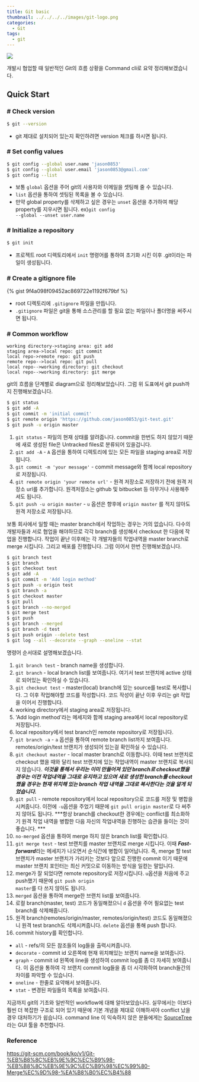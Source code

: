 ```yaml
---
title: Git basic
thumbnail: ../../../../images/git-logo.png
categories:
  - Git
tags: 
  - git
---
```


![](../../../../images/git-logo.png)

개발시 협업할 때 일반적인 Git의 흐름 상황을 Command cli로 요약 정리해보겠습니다.

## Quick Start

### # Check version

``` bash
$ git --version
```

* git 제대로 설치되어 있는지 확인하려면 version 체크를 하시면 됩니다.

### # Set config values

``` bash
$ git config --global user.name 'jason0853'
$ git config --global user.email 'jason0853@gmail.com'
$ git config --list
```

* 보통 <code>global</code> 옵션을 주어 git의 사용자와 이메일을 셋팅해 줄 수 있습니다.
* <code>list</code> 옵션을 통하여 셋팅된 목록을 볼 수 있습니다.
* 만약 global property를 삭제하고 싶은 경우는 <code>unset</code> 옵션을 추가하여 해당 property를 지우시면 됩니다.
ex)<code>git config --global --unset user.name</code>


### # Initialize a repository

``` bash
$ git init
```

* 프로젝트 root 디렉토리에서 <code>init</code> 명령어를 통하여 초기화 시킨 이후 .git이라는 파일이 생성됩니다.

### # Create a gitignore file

{% gist 9f4a098f09452ac869722e1192f679bf %}

* root 디렉토리에 <code>.gitignore</code> 파일을 만듭니다.
* <code>.gitignore</code> 파일은 git을 통해 소스관리를 할 필요 없는 파일이나 폴더명을 써주시면 됩니다.

### # Common workflow

``` sequence
working directory->staging area: git add
staging area->local repo: git commit
local repo->remote repo: git push
remote repo-->local repo: git pull
local repo-->working directory: git checkout
local repo-->working directory: git merge
```

git의 흐름을 단계별로 diagram으로 정리해보았습니다.
그럼 위 도표에서 git push까지 진행해보겠습니다.

``` bash
$ git status
$ git add -A
$ git commit -m 'initial commit'
$ git remote origin 'https://github.com/jason0853/git-test.git'
$ git push -u origin master
```

1. <code>git status</code> - 파일의 현재 상태를 알려줍니다. commit을 한번도 하지 않았기 때문에 새로 생성된 file은 Untracked files로 분류되어 있을겁니다. 
2. <code>git add -A</code> - <code>A</code> 옵션을 통하여 디렉토리에 있는 모든 파일을 staging area로 저장됩니다.
3. <code>git commit -m 'your message'</code> - commit message와 함께 local repository로 저장됩니다.
4. <code>git remote origin 'your remote url'</code> - 원격 저장소로 저장하기 전에 원격 저장소 url를 추가합니다. 원격저장소는 github 및 bitbucket 등 아무거나 사용해주셔도 됩니다.
5. <code>git push -u origin master</code> - <code>u</code> 옵션은 향후에 <code>origin master</code> 를 적지 않아도 원격 저장소로 저장됩니다.

보통 회사에서 일할 때는 master branch에서 작업하는 경우는 거의 없습니다. 다수의 개발자들과 서로 협업을 해야하므로 각각 branch를 생성해서 checkout 한 다음에 작업을 진행합니다. 작업이 끝난 이후에는 각 개발자들의 작업내역을 master branch로 merge 시킵니다. 그리고 배포를 진행합니다.
그럼 이어서 한번 진행해보겠습니다.

``` bash
$ git branch test
$ git branch
$ git checkout test
$ git add -A
$ git commit -m 'Add login method'
$ git push -u origin test
$ git branch -a
$ git checkout master
$ git pull
$ git branch --no-merged
$ git merge test
$ git push
$ git branch --merged
$ git branch -d test
$ git push origin --delete test
$ git log --all --decorate --graph --oneline --stat
```

명령어 순서대로 설명해보겠습니다.
1. <code>git branch test</code> - branch name을 생성합니다.
2. <code>git branch</code> - local branch list를 보여줍니다. 여기서 test 브랜치에 active 상태로 되어있는 확인하실 수 있습니다.
3. <code>git checkout test</code> - master(local) branch에 있는 source를 test로 복사합니다.
그 이후 작업해야할 코드를 작성합니다. 코드 작성이 끝난 이후 우리는 git 작업을 이어서 진행합니다.
4. working directory에서 staging area로 저장됩니다.
5. 'Add login method'라는 메세지와 함께 staging area에서 local repository로 저장됩니다.
6. local repository에서 test branch인 remote repository로 저장됩니다.
7. <code>git branch -a</code> - <code>a</code> 옵션을 통하여 remote branch list까지 보여줍니다. remotes/origin/test 브랜치가 생성되어 있는걸 확인하실 수 있습니다.
8. <code>git checkout master</code> - local master branch로 이동합니다. 이때 test 브랜치로 checkout 했을 때와 달리 test 브랜치에 있는 작업내역이 master 브랜치로 복사되지 않습니다.
***이것을 통해서 우리는 이미 만들어져 있던 branch로 checkout했을 경우는 이전 작업내역을 그대로 유지하고 있으며 새로 생성한 branch를 checkout 했을 경우는 현재 위치해 있는 branch 작업 내역을 그대로 복사한다는 것을 알게 되었습니다.***
9. <code>git pull</code> - remote repository에서 local repository으로 코드를 저장 및 병합을 시켜줍니다. 이전에 <code>-u</code>옵션을 주었기 때문에 <code>git pull origin master</code>로 다 써주지 않아도 됩니다. 
***항상 branch를 checkout한 경우에는 conflict를 최소화하기 원격 작업 내역을 병합한 다음 자신의 작업내역을 진행하는 습관을 들이는 것이 좋습니다. ***
10. <code>no-merged</code> 옵션을 통하여 merge 하지 않은 branch list를 확인합니다.
11. <code>git merge test</code> - test 브랜치를 master 브랜치로 merge 시킵니다. 이때 ***Fast-forward***라는 메세지가 나오면서 순식간에 병합이 일어납니다. 즉, merge 할 test 브랜치가 master 브랜치가 가리키는 것보다 앞으로 진행한 commit 이기 때문에 master 브랜치 포인터는 최신 커밋으로 이동하는 방식을 일컫는 말입니다.
12. merge가 잘 되었다면 remote repository로 저장시킵니다. <code>u</code>옵션을 처음에 주고 push했기 때문에 <code>git push origin master</code>를 다 쓰지 않아도 됩니다.
13. <code>merged</code> 옵션을 통하여 merge한 브랜치 list를 보여줍니다.
14. 로컬 branch(master, test) 코드가 동일해졌으니 <code>d</code> 옵션을 주어 필요없는 test branch를 삭제해줍니다.
15. 원격 branch(remotes/origin/master, remotes/origin/test) 코드도 동일해졌으니 원격 test branch도 삭제시켜줍니다. <code>delete</code> 옵션을 통해 push 합니다.
16. commit history를 확인합니다.
  * <code>all</code> - refs/의 모든 참조들의 log들을 출력시켜줍니다.
  * <code>decorate</code> - commit id 오른쪽에 현재 위치해있는 브랜치 name을 보여줍니다.
  * <code>graph</code> - commit id 왼쪽에 line을 생성하여 commit log를 좀 더 자세히 보여줍니다. 이 옵션을 통하여 각 브랜치 commit log들을 좀 더 시각화하여 branch들간의 차이를 파악할 수 있습니다.
  * <code>oneline</code> - 한줄로 요약해서 보여줍니다.
  * <code>stat</code> - 변경된 파일들의 목록을 보여줍니다.

지금까지 git의 기초와 일반적인 workflow에 대해 알아보았습니다. 실무에서는 이보다 훨씬 더 복잡한 구조로 되어 있기 때문에 기본 개념을 제대로 이해하셔야 conflict 났을 경우 대처하기가 쉽습니다. command line 이 익숙하지 않은 분들에게는 [SourceTree](https://www.sourcetreeapp.com/)라는 GUI 툴을 추천합니다.

### Reference
<https://git-scm.com/book/ko/v1/Git-%EB%B8%8C%EB%9E%9C%EC%B9%98-%EB%B8%8C%EB%9E%9C%EC%B9%98%EC%99%80-Merge%EC%9D%98-%EA%B8%B0%EC%B4%88>
